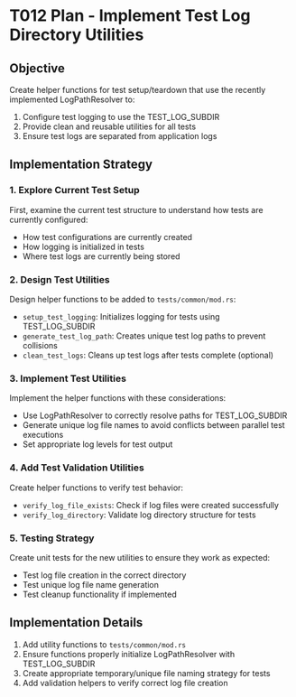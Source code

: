 # T012 Plan - Implement Test Log Directory Utilities

## Objective

Create helper functions for test setup/teardown that use the recently implemented LogPathResolver to:
1. Configure test logging to use the TEST_LOG_SUBDIR
2. Provide clean and reusable utilities for all tests
3. Ensure test logs are separated from application logs

## Implementation Strategy

### 1. Explore Current Test Setup

First, examine the current test structure to understand how tests are currently configured:
- How test configurations are currently created
- How logging is initialized in tests
- Where test logs are currently being stored

### 2. Design Test Utilities

Design helper functions to be added to `tests/common/mod.rs`:
- `setup_test_logging`: Initializes logging for tests using TEST_LOG_SUBDIR
- `generate_test_log_path`: Creates unique test log paths to prevent collisions
- `clean_test_logs`: Cleans up test logs after tests complete (optional)

### 3. Implement Test Utilities

Implement the helper functions with these considerations:
- Use LogPathResolver to correctly resolve paths for TEST_LOG_SUBDIR
- Generate unique log file names to avoid conflicts between parallel test executions
- Set appropriate log levels for test output

### 4. Add Test Validation Utilities

Create helper functions to verify test behavior:
- `verify_log_file_exists`: Check if log files were created successfully
- `verify_log_directory`: Validate log directory structure for tests

### 5. Testing Strategy

Create unit tests for the new utilities to ensure they work as expected:
- Test log file creation in the correct directory
- Test unique log file name generation
- Test cleanup functionality if implemented

## Implementation Details

1. Add utility functions to `tests/common/mod.rs` 
2. Ensure functions properly initialize LogPathResolver with TEST_LOG_SUBDIR
3. Create appropriate temporary/unique file naming strategy for tests
4. Add validation helpers to verify correct log file creation